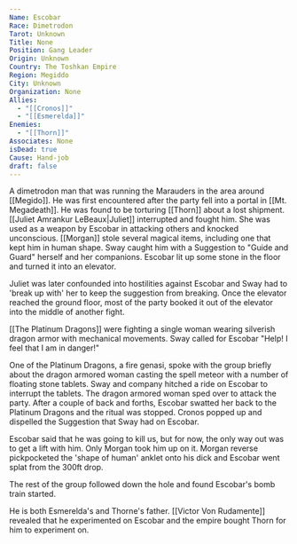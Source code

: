 ```yaml
---
Name: Escobar
Race: Dimetrodon
Tarot: Unknown
Title: None
Position: Gang Leader
Origin: Unknown
Country: The Toshkan Empire
Region: Megiddo
City: Unknown
Organization: None
Allies:
  - "[[Cronos]]"
  - "[[Esmerelda]]"
Enemies:
  - "[[Thorn]]"
Associates: None
isDead: true
Cause: Hand-job
draft: false
---
```

A dimetrodon man that was running the Marauders in the area around [[Megido]]. He was first encountered after the party fell into a portal in [[Mt. Megadeath]]. He was found to be torturing [[Thorn]] about a lost shipment. [[Juliet Amrankur LeBeaux|Juliet]] interrupted and fought him. She was used as a weapon by Escobar in attacking others and knocked unconscious. [[Morgan]] stole several magical items, including one that kept him in human shape. Sway caught him with a Suggestion to "Guide and Guard" herself and her companions. Escobar lit up some stone in the floor and turned it into an elevator. 

Juliet was later confounded into hostilities against Escobar and Sway had to 'break up with' her to keep the suggestion from breaking. Once the elevator reached the ground floor, most of the party booked it out of the elevator into the middle of another fight. 

[[The Platinum Dragons]] were fighting a single woman wearing silverish dragon armor with mechanical movements. Sway called for Escobar "Help! I feel that I am in danger!" 

One of the Platinum Dragons, a fire genasi, spoke with the group briefly about the dragon armored woman casting the spell meteor with a number of floating stone tablets. Sway and company hitched a ride on Escobar to interrupt the tablets. The dragon armored woman sped over to attack the party. After a couple of back and forths, Escobar swatted her back to the Platinum Dragons and the ritual was stopped. Cronos popped up and dispelled the Suggestion that Sway had on Escobar. 

Escobar said that he was going to kill us, but for now, the only way out was to get a lift with him. Only Morgan took him up on it. Morgan reverse pickpocketed the 'shape of human' anklet onto his dick and Escobar went splat from the 300ft drop.

The rest of the group followed down the hole and found Escobar's bomb train started. 

He is both Esmerelda's and Thorne's father. [[Victor Von Rudamente]] revealed that he experimented on Escobar and the empire bought Thorn for him to experiment on.